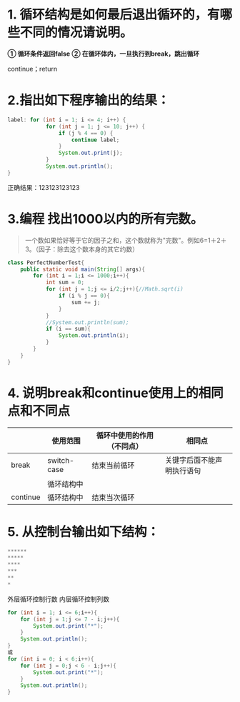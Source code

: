 # 
# 1. 循环结构是如何最后退出循环的，有哪些不同的情况请说明。
**① 循环条件返回false**
**② 在循环体内，一旦执行到break，跳出循环**


continue；return
# 2.指出如下程序输出的结果：
```java
label: for (int i = 1; i <= 4; i++) {
			for (int j = 1; j <= 10; j++) {
				if (j % 4 == 0) {
					continue label;
				}
				System.out.print(j);
			}
			System.out.println();
}
```
正确结果：123123123123
# 3.编程 找出1000以内的所有完数。
> 一个数如果恰好等于它的因子之和，这个数就称为"完数"。例如6=1＋2＋3。（因子：除去这个数本身的其它约数）

```java
class PerfectNumberTest{
	public static void main(String[] args){
		for (int i = 1;i <= 1000;i++){
			int sum = 0;
			for (int j = 1;j <= i/2;j++){//Math.sqrt(i)
				if (i % j == 0){
					sum += j;
				}
			}
			//System.out.println(sum);
			if (i == sum){
				System.out.println(i);
			}				
		}
	}
}
```
# 4. 说明break和continue使用上的相同点和不同点
|  | 使用范围 | 循环中使用的作用（不同点） | 相同点 |
| --- | --- | --- | --- |
| break | switch-case | 结束当前循环 | 关键字后面不能声明执行语句 |
|  | 循环结构中 |  |  |
| continue | 循环结构中 | 结束当次循环 |  |

# 5. 从控制台输出如下结构：
```java
******
*****
****	
***	
**	
*
```
外层循环控制行数
内层循环控制列数
```java
for (int i = 1; i <= 6;i++){
    for (int j = 1;j <= 7 - i;j++){
    	System.out.print("*");    
    }
    System.out.println();
}
或
for (int i = 0; i < 6;i++){
    for (int j = 0;j < 6 - i;j++){
    	System.out.print("*");    
    }
    System.out.println();
}
```
	
